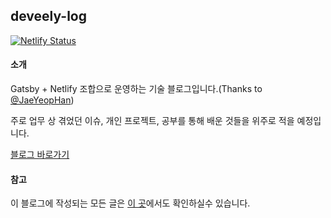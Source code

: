 ## deveely-log
[![Netlify Status](https://api.netlify.com/api/v1/badges/4b1962ce-6206-4d8f-9516-63be92294198/deploy-status)](https://app.netlify.com/sites/deveely-log/deploys)

#### 소개
Gatsby + Netlify 조합으로 운영하는 기술 블로그입니다.(Thanks to [@JaeYeopHan](https://github.com/JaeYeopHan/gatsby-starter-bee))

주로 업무 상 겪었던 이슈, 개인 프로젝트, 공부를 통해 배운 것들을 위주로 적을 예정입니다.

[블로그 바로가기](https://deveely-log.netlify.com/)

#### 참고
이 블로그에 작성되는 모든 글은 [이 곳](http://do-study.tistory.com/)에서도 확인하실수 있습니다.
